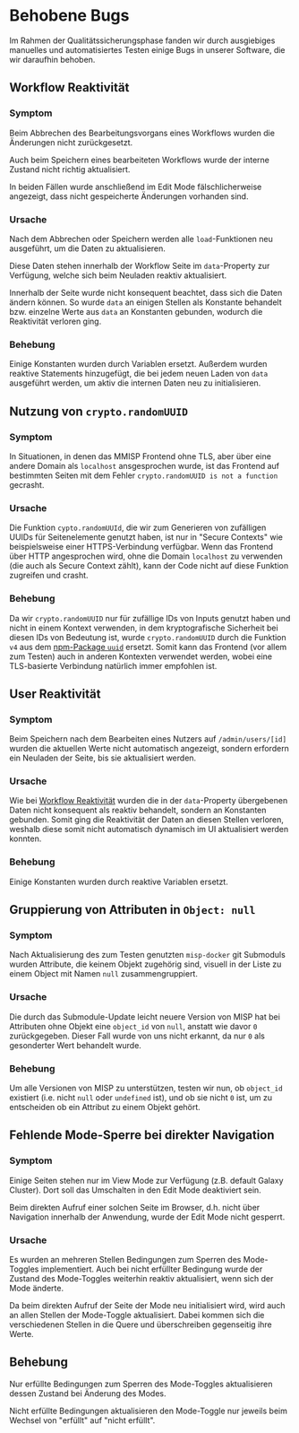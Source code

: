 # Behobene Bugs

Im Rahmen der Qualitätssicherungsphase fanden wir durch 
ausgiebiges manuelles und automatisiertes Testen einige Bugs in unserer
Software, die wir daraufhin behoben.

## Workflow Reaktivität

### Symptom

Beim Abbrechen des Bearbeitungsvorgans eines Workflows wurden die
Änderungen nicht zurückgesetzt.

Auch beim Speichern eines bearbeiteten Workflows wurde der interne Zustand
nicht richtig aktualisiert.

In beiden Fällen wurde anschließend im Edit Mode fälschlicherweise angezeigt,
dass nicht gespeicherte Änderungen vorhanden sind.

### Ursache

Nach dem Abbrechen oder Speichern werden alle `load`-Funktionen neu
ausgeführt, um die Daten zu aktualisieren.

Diese Daten stehen innerhalb der Workflow Seite im `data`-Property
zur Verfügung, welche sich beim Neuladen reaktiv aktualisiert.

Innerhalb der Seite wurde nicht konsequent beachtet,
dass sich die Daten ändern können.
So wurde `data` an einigen Stellen als Konstante behandelt bzw.
einzelne Werte aus `data` an Konstanten gebunden,
wodurch die Reaktivität verloren ging.

### Behebung

Einige Konstanten wurden durch Variablen ersetzt.
Außerdem wurden reaktive Statements hinzugefügt,
die bei jedem neuen Laden von `data` ausgeführt werden,
um aktiv die internen Daten neu zu initialisieren.

## Nutzung von `crypto.randomUUID`

### Symptom

In Situationen, in denen das MMISP Frontend ohne TLS, aber über eine andere Domain als `localhost`
ansgesprochen wurde, ist das Frontend auf bestimmten Seiten mit dem Fehler
`crypto.randomUUID is not a function` gecrasht.

### Ursache

Die Funktion `cypto.randomUUId`, die wir zum Generieren von zufälligen UUIDs für Seitenelemente genutzt haben,
ist nur in "Secure Contexts" wie beispielsweise einer HTTPS-Verbindung verfügbar.
Wenn das Frontend über HTTP angesprochen wird, ohne die Domain `localhost` zu verwenden (die auch als Secure Context zählt),
kann der Code nicht auf diese Funktion zugreifen und crasht.

### Behebung

Da wir `crypto.randomUUID` nur für zufällige IDs von Inputs genutzt haben und nicht in einem Kontext verwenden,
in dem kryptografische Sicherheit bei diesen IDs von Bedeutung ist, wurde `crypto.randomUUID` durch die
Funktion `v4` aus dem [npm-Package `uuid`](https://www.npmjs.com/package/uuid) ersetzt.
Somit kann das Frontend (vor allem zum Testen) auch in anderen Kontexten verwendet werden,
wobei eine TLS-basierte Verbindung natürlich immer empfohlen ist.

## User Reaktivität

### Symptom

Beim Speichern nach dem Bearbeiten eines Nutzers auf `/admin/users/[id]` wurden die aktuellen Werte
nicht automatisch angezeigt, sondern erfordern ein Neuladen der Seite, bis sie aktualisiert werden.

### Ursache

Wie bei [Workflow Reaktivität](#workflow-reaktivität) wurden die in der `data`-Property übergebenen Daten
nicht konsequent als reaktiv behandelt, sondern an Konstanten gebunden.
Somit ging die Reaktivität der Daten an diesen Stellen verloren, weshalb diese somit nicht automatisch
dynamisch im UI aktualisiert werden konnten.

### Behebung

Einige Konstanten wurden durch reaktive Variablen ersetzt.

## Gruppierung von Attributen in `Object: null`

### Symptom

Nach Aktualisierung des zum Testen genutzten `misp-docker` git Submoduls wurden Attribute, die keinem
Objekt zugehörig sind, visuell in der Liste zu einem Object mit Namen `null` zusammengruppiert.

### Ursache

Die durch das Submodule-Update leicht neuere Version von MISP hat bei Attributen ohne Objekt eine
`object_id` von `null`, anstatt wie davor `0` zurückgegeben.
Dieser Fall wurde von uns nicht erkannt, da nur `0` als gesonderter Wert behandelt wurde.

### Behebung

Um alle Versionen von MISP zu unterstützen, testen wir nun, ob `object_id` existiert (i.e. nicht `null` oder `undefined` ist), und ob sie nicht `0` ist, um zu entscheiden ob ein Attribut zu einem Objekt gehört.

## Fehlende Mode-Sperre bei direkter Navigation

### Symptom

Einige Seiten stehen nur im View Mode zur Verfügung
(z.B. default Galaxy Cluster).
Dort soll das Umschalten in den Edit Mode deaktiviert sein.

Beim direkten Aufruf einer solchen Seite im Browser,
d.h. nicht über Navigation innerhalb der Anwendung,
wurde der Edit Mode nicht gesperrt.

### Ursache

Es wurden an mehreren Stellen Bedingungen zum Sperren des Mode-Toggles
implementiert.
Auch bei nicht erfüllter Bedingung wurde der Zustand des Mode-Toggles
weiterhin reaktiv aktualisiert, wenn sich der Mode änderte.

Da beim direkten Aufruf der Seite der Mode neu initialisiert wird,
wird auch an allen Stellen der Mode-Toggle aktualisiert.
Dabei kommen sich die verschiedenen Stellen in die Quere
und überschreiben gegenseitig ihre Werte.

## Behebung

Nur erfüllte Bedingungen zum Sperren des Mode-Toggles
aktualisieren dessen Zustand bei Änderung des Modes.

Nicht erfüllte Bedingungen aktualisieren den Mode-Toggle nur jeweils
beim Wechsel von "erfüllt" auf "nicht erfüllt".
